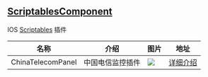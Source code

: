 ## [ScriptablesComponent](https://lambdaexpression.github.io/ScriptablesComponent)

IOS [Scriptables](https://scriptable.app/) 插件

|名称|介绍|图片|地址|
|----|------|------|------|
|ChinaTelecomPanel|中国电信监控插件|![](https://lambdaexpression.github.io/ScriptablesComponent/ChinaTelecomPanel/IMG_3103.jpg)|[详细介绍](https://lambdaexpression.github.io/ScriptablesComponent/ChinaTelecomPanel/)|

